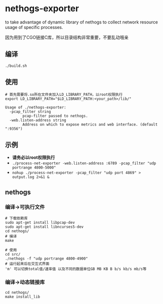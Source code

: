 # nethogs-exporter
to take advantage of dynamic library of nethogs to collect network resource usage of specific processes.

因为用到了CGO链接C库，所以目录结构非常重要，不要乱动哦亲

## 编译
```
./build.sh
```

## 使用
```
# 首先需要将.so所在文件夹加入LD_LIBRARY_PATH，以root权限执行
export LD_LIBRARY_PATH="$LD_LIBRARY_PATH:<your_path>/lib/"
```
```
Usage of ./nethogs-exporter:
  -pcap_filter string
        pcap-filter passed to nethogs.
  -web.listen-address string
        Address on which to expose metrics and web interface. (default ":9356")
```

## 示例
- **请务必以root权限执行**
- ```./process-net-exporter -web.listen-address :6789 -pcap_filter "udp portrange 4800-5000"```
- ```nohup ./process-net-exporter -pcap_filter "udp port 4869" > output.log 2>&1 &```

## nethogs
### 编译->可执行文件
```
# 下载依赖库
sudo apt-get install libpcap-dev
sudo apt-get install libncurses5-dev
cd nethogs/
# 编译
make

# 使用
cd src/
./nethogs -f "udp portrange 4800-4900"
# 运行起来后在交互式界面
'm' 可以切换total值/速率值 以及不同的数据单位GB MB KB B b/s kb/s mb/s等
```

### 编译->动态链接库
```
cd nethogs/
make install_lib
```